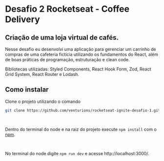 # Desafio 2 Rocketseat - Coffee Delivery

## Criação de uma loja virtual de cafés.

Nesse desafio eu desenvolvi uma aplicação para gerenciar um carrinho de compras de uma cafeteria fictícia utilizando os fundamentos do React, além de boas práticas de programação, estruturação e clean code.

Bibliotecas utilizadas: Styled Components, React Hook Form, Zod, React Grid System, React Router e Lodash.

## Como instalar

Clone o projeto utilizando o comando

```bash
git clone https://github.com/venturions/rocketseat-ignite-desafio-1.git
```

<br>

Dentro do terminal do node e na raiz do projeto execute `npm install` com o [npm](https://www.npmjs.com/).

<br>

No terminal do node digite `npm run dev` e acesse http://localhost:3000/.
